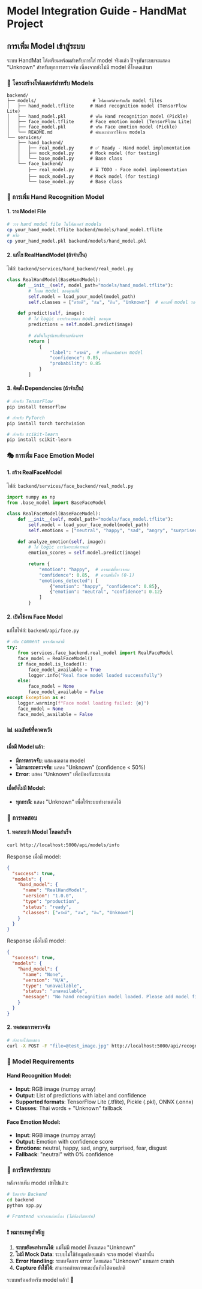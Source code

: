 # Model Integration Guide - HandMat Project

## การเพิ่ม Model เข้าสู่ระบบ

ระบบ HandMat ได้เตรียมพร้อมสำหรับการใส่ model จริงแล้ว ปัจจุบันระบบจะแสดง "Unknown" สำหรับทุกการตรวจจับ เนื่องจากยังไม่มี model ที่โหลดเข้ามา

### 📁 โครงสร้างโฟลเดอร์สำหรับ Models

```
backend/
├── models/                     # โฟลเดอร์สำหรับเก็บ model files
│   ├── hand_model.tflite      # Hand recognition model (TensorFlow Lite)
│   ├── hand_model.pkl         # หรือ Hand recognition model (Pickle)
│   ├── face_model.tflite      # Face emotion model (TensorFlow Lite)
│   ├── face_model.pkl         # หรือ Face emotion model (Pickle)
│   └── README.md              # คำแนะนำการใช้งาน models
└── services/
    ├── hand_backend/
    │   ├── real_model.py      # ✅ Ready - Hand model implementation
    │   ├── mock_model.py      # Mock model (for testing)
    │   └── base_model.py      # Base class
    └── face_backend/
        ├── real_model.py      # ⏳ TODO - Face model implementation
        ├── mock_model.py      # Mock model (for testing)
        └── base_model.py      # Base class
```

### 🔧 การเพิ่ม Hand Recognition Model

#### 1. วาง Model File
```bash
# วาง hand model file ในโฟลเดอร์ models
cp your_hand_model.tflite backend/models/hand_model.tflite
# หรือ
cp your_hand_model.pkl backend/models/hand_model.pkl
```

#### 2. แก้ไข RealHandModel (ถ้าจำเป็น)
ไฟล์: `backend/services/hand_backend/real_model.py`

```python
class RealHandModel(BaseHandModel):
    def __init__(self, model_path="models/hand_model.tflite"):
        # โหลด model ของคุณที่นี่
        self.model = load_your_model(model_path)
        self.classes = ["สวัสดี", "ฉัน", "กิน", "Unknown"]  # คลาสที่ model รองรับ
    
    def predict(self, image):
        # ใส่ logic การทำนายของ model ของคุณ
        predictions = self.model.predict(image)
        
        # ส่งคืนในรูปแบบที่ระบบต้องการ
        return [
            {
                "label": "สวัสดี",  # หรือผลลัพธ์จาก model
                "confidence": 0.85,
                "probability": 0.85
            }
        ]
```

#### 3. ติดตั้ง Dependencies (ถ้าจำเป็น)
```bash
# สำหรับ TensorFlow
pip install tensorflow

# สำหรับ PyTorch
pip install torch torchvision

# สำหรับ scikit-learn
pip install scikit-learn
```

### 🎭 การเพิ่ม Face Emotion Model

#### 1. สร้าง RealFaceModel
ไฟล์: `backend/services/face_backend/real_model.py`

```python
import numpy as np
from .base_model import BaseFaceModel

class RealFaceModel(BaseFaceModel):
    def __init__(self, model_path="models/face_model.tflite"):
        self.model = load_your_face_model(model_path)
        self.emotions = ["neutral", "happy", "sad", "angry", "surprised", "fear", "disgust"]
    
    def analyze_emotion(self, image):
        # ใส่ logic การวิเคราะห์อารมณ์
        emotion_scores = self.model.predict(image)
        
        return {
            "emotion": "happy",  # อารมณ์ที่ตรวจพบ
            "confidence": 0.85,  # ความมั่นใจ (0-1)
            "emotions_detected": [
                {"emotion": "happy", "confidence": 0.85},
                {"emotion": "neutral", "confidence": 0.12}
            ]
        }
```

#### 2. เปิดใช้งาน Face Model
แก้ไขไฟล์: `backend/api/face.py`

```python
# เปิด comment บรรทัดเหล่านี้
try:
    from services.face_backend.real_model import RealFaceModel
    face_model = RealFaceModel()
    if face_model.is_loaded():
        face_model_available = True
        logger.info("Real face model loaded successfully")
    else:
        face_model = None
        face_model_available = False
except Exception as e:
    logger.warning(f"Face model loading failed: {e}")
    face_model = None
    face_model_available = False
```

### 📊 ผลลัพธ์ที่คาดหวัง

#### เมื่อมี Model แล้ว:
- **มีการตรวจจับ**: แสดงผลตาม model
- **ไม่สามารถตรวจจับ**: แสดง "Unknown" (confidence < 50%)
- **Error**: แสดง "Unknown" เพื่อป้องกันระบบล่ม

#### เมื่อยังไม่มี Model:
- **ทุกกรณี**: แสดง "Unknown" เพื่อให้ระบบทำงานต่อได้

### 🧪 การทดสอบ

#### 1. ทดสอบว่า Model โหลดสำเร็จ
```bash
curl http://localhost:5000/api/models/info
```

Response เมื่อมี model:
```json
{
  "success": true,
  "models": {
    "hand_model": {
      "name": "RealHandModel",
      "version": "1.0.0",
      "type": "production",
      "status": "ready",
      "classes": ["สวัสดี", "ฉัน", "กิน", "Unknown"]
    }
  }
}
```

Response เมื่อไม่มี model:
```json
{
  "success": true,
  "models": {
    "hand_model": {
      "name": "None",
      "version": "N/A",
      "type": "unavailable",
      "status": "unavailable",
      "message": "No hand recognition model loaded. Please add model files to enable recognition."
    }
  }
}
```

#### 2. ทดสอบการตรวจจับ
```bash
# ส่งภาพไปทดสอบ
curl -X POST -F "file=@test_image.jpg" http://localhost:5000/api/recognize
```

### 🎯 Model Requirements

#### Hand Recognition Model:
- **Input**: RGB image (numpy array)
- **Output**: List of predictions with label and confidence
- **Supported formats**: TensorFlow Lite (.tflite), Pickle (.pkl), ONNX (.onnx)
- **Classes**: Thai words + "Unknown" fallback

#### Face Emotion Model:
- **Input**: RGB image (numpy array)  
- **Output**: Emotion with confidence score
- **Emotions**: neutral, happy, sad, angry, surprised, fear, disgust
- **Fallback**: "neutral" with 0% confidence

### 🔄 การรีสตาร์ทระบบ

หลังจากเพิ่ม model เข้าไปแล้ว:

```bash
# รีสตาร์ท Backend
cd backend
python app.py

# Frontend จะทำงานต่อเนื่อง (ไม่ต้องรีสตาร์ท)
```

### ❗ หมายเหตุสำคัญ

1. **ระบบยังคงทำงานได้**: แม้ไม่มี model ก็จะแสดง "Unknown"
2. **ไม่มี Mock Data**: ระบบไม่ใช้ข้อมูลปลอมแล้ว จะรอ model จริงเท่านั้น
3. **Error Handling**: ระบบจัดการ error โดยแสดง "Unknown" แทนการ crash
4. **Capture ยังใช้ได้**: สามารถถ่ายภาพและบันทึกได้ตามปกติ

ระบบพร้อมสำหรับ model แล้ว! 🚀
